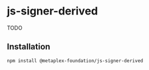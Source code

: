 # js-signer-derived

TODO

## Installation

```sh
npm install @metaplex-foundation/js-signer-derived
```
